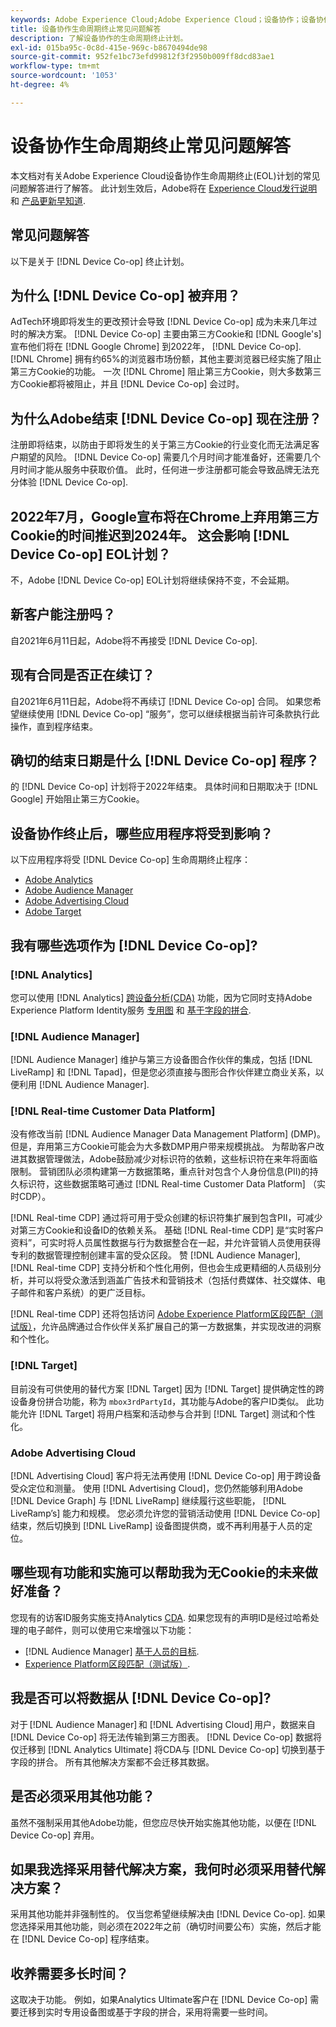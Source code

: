 ```yaml
---
keywords: Adobe Experience Cloud;Adobe Experience Cloud；设备协作；设备协作；生命周期终止
title: 设备协作生命周期终止常见问题解答
description: 了解设备协作的生命周期终止计划。
exl-id: 015ba95c-0c8d-415e-969c-b8670494de98
source-git-commit: 952fe1bc73efd99812f3f2950b009ff8dcd83ae1
workflow-type: tm+mt
source-wordcount: '1053'
ht-degree: 4%

---
```


# 设备协作生命周期终止常见问题解答

本文档对有关Adobe Experience Cloud设备协作生命周期终止(EOL)计划的常见问题解答进行了解答。 此计划生效后，Adobe将在 [Experience Cloud发行说明](https://experienceleague.adobe.com/docs/release-notes/experience-cloud/current.html?lang=zh-Hans) 和 [产品更新早知道](https://www.adobe.com/cn/subscription/priority-product-update.html).

## 常见问题解答

以下是关于 [!DNL Device Co-op] 终止计划。

## 为什么 [!DNL Device Co-op] 被弃用？

AdTech环境即将发生的更改预计会导致 [!DNL Device Co-op] 成为未来几年过时的解决方案。 [!DNL Device Co-op] 主要由第三方Cookie和 [!DNL Google's] 宣布他们将在 [!DNL Google Chrome] 到2022年， [!DNL Device Co-op]. [!DNL Chrome] 拥有约65%的浏览器市场份额，其他主要浏览器已经实施了阻止第三方Cookie的功能。 一次 [!DNL Chrome] 阻止第三方Cookie，则大多数第三方Cookie都将被阻止，并且 [!DNL Device Co-op] 会过时。

## 为什么Adobe结束 [!DNL Device Co-op] 现在注册？

注册即将结束，以防由于即将发生的关于第三方Cookie的行业变化而无法满足客户期望的风险。 [!DNL Device Co-op] 需要几个月时间才能准备好，还需要几个月时间才能从服务中获取价值。 此时，任何进一步注册都可能会导致品牌无法充分体验 [!DNL Device Co-op].

## 2022年7月，Google宣布将在Chrome上弃用第三方Cookie的时间推迟到2024年。 这会影响 [!DNL Device Co-op] EOL计划？

不，Adobe [!DNL Device Co-op] EOL计划将继续保持不变，不会延期。

## 新客户能注册吗？

自2021年6月11日起，Adobe将不再接受 [!DNL Device Co-op].

## 现有合同是否正在续订？

自2021年6月11日起，Adobe将不再续订 [!DNL Device Co-op] 合同。 如果您希望继续使用 [!DNL Device Co-op] “服务”，您可以继续根据当前许可条款执行此操作，直到程序结束。

## 确切的结束日期是什么 [!DNL Device Co-op] 程序？

的 [!DNL Device Co-op] 计划将于2022年结束。 具体时间和日期取决于 [!DNL Google] 开始阻止第三方Cookie。

## 设备协作终止后，哪些应用程序将受到影响？

以下应用程序将受 [!DNL Device Co-op] 生命周期终止程序：

- [Adobe Analytics](https://experienceleague.adobe.com/docs/analytics.html?lang=en)
- [Adobe Audience Manager](https://experienceleague.adobe.com/docs/audience-manager/user-guide/overview/aam-overview.html?lang=en)
- [Adobe Advertising Cloud](https://experienceleague.adobe.com/docs/advertising-cloud.html?lang=en)
- [Adobe Target](https://experienceleague.adobe.com/docs/target/using/introduction/intro.html?lang=en)

## 我有哪些选项作为 [!DNL Device Co-op]?

### [!DNL Analytics]

您可以使用 [!DNL Analytics] [跨设备分析(CDA)](https://experienceleague.adobe.com/docs/analytics/components/cda/overview.html) 功能，因为它同时支持Adobe Experience Platform Identity服务 [专用图](https://experienceleague.adobe.com/docs/analytics/components/cda/device-graph.html?lang=en) 和 [基于字段的拼合](https://experienceleague.adobe.com/docs/analytics/components/cda/field-based-stitching.html?lang=en).

### [!DNL Audience Manager]

[!DNL Audience Manager] 维护与第三方设备图合作伙伴的集成，包括 [!DNL LiveRamp] 和 [!DNL Tapad]，但是您必须直接与图形合作伙伴建立商业关系，以便利用 [!DNL Audience Manager].

### [!DNL Real-time Customer Data Platform]

没有修改当前 [!DNL Audience Manager Data Management Platform] (DMP)。 但是，弃用第三方Cookie可能会为大多数DMP用户带来规模挑战。 为帮助客户改进其数据管理做法，Adobe鼓励减少对标识符的依赖，这些标识符在来年将面临限制。 营销团队必须构建第一方数据策略，重点针对包含个人身份信息(PII)的持久标识符，这些数据策略可通过 [!DNL Real-time Customer Data Platform] （实时CDP）。

[!DNL Real-time CDP] 通过将可用于受众创建的标识符集扩展到包含PII，可减少对第三方Cookie和设备ID的依赖关系。 基础 [!DNL Real-time CDP] 是“实时客户资料”，可实时将人员属性数据与行为数据整合在一起，并允许营销人员使用获得专利的数据管理控制创建丰富的受众区段。 赞 [!DNL Audience Manager], [!DNL Real-time CDP] 支持分析和个性化用例，但也会生成更精细的人员级别分析，并可以将受众激活到涵盖广告技术和营销技术（包括付费媒体、社交媒体、电子邮件和客户系统）的更广泛目标。

[!DNL Real-time CDP] 还将包括访问 [Adobe Experience Platform区段匹配（测试版）](https://experienceleague.adobe.com/docs/experience-platform/segmentation/ui/segment-match/overview.html?lang=en)，允许品牌通过合作伙伴关系扩展自己的第一方数据集，并实现改进的洞察和个性化。

### [!DNL Target]

目前没有可供使用的替代方案 [!DNL Target] 因为 [!DNL Target] 提供确定性的跨设备身份拼合功能，称为 `mbox3rdPartyId`，其功能与Adobe的客户ID类似。 此功能允许 [!DNL Target] 将用户档案和活动参与合并到 [!DNL Target] 测试和个性化。

### Adobe Advertising Cloud

[!DNL Advertising Cloud] 客户将无法再使用 [!DNL Device Co-op] 用于跨设备受众定位和测量。 使用 [!DNL Advertising Cloud]，您仍然能够利用Adobe [!DNL Device Graph] 与 [!DNL LiveRamp] 继续履行这些职能， [!DNL LiveRamp’s] 能力和规模。 您必须允许您的营销活动使用 [!DNL Device Co-op] 结束，然后切换到 [!DNL LiveRamp] 设备图提供商，或不再利用基于人员的定位。

## 哪些现有功能和实施可以帮助我为无Cookie的未来做好准备？

您现有的访客ID服务实施支持Analytics [CDA](https://experienceleague.adobe.com/docs/analytics/components/cda/overview.html). 如果您现有的声明ID是经过哈希处理的电子邮件，则可以使用它来增强以下功能：

- [!DNL Audience Manager] [基于人员的目标](https://experienceleague.adobe.com/docs/audience-manager/user-guide/features/destinations/people-based/people-based-destinations-overview.html).
- [Experience Platform区段匹配（测试版）](https://experienceleague.adobe.com/docs/experience-platform/segmentation/ui/segment-match/overview.html?lang=en).

## 我是否可以将数据从 [!DNL Device Co-op]?

对于 [!DNL Audience Manager] 和 [!DNL Advertising Cloud] 用户，数据来自 [!DNL Device Co-op] 将无法传输到第三方图表。 [!DNL Device Co-op] 数据将仅迁移到 [!DNL Analytics Ultimate] 将CDA与 [!DNL Device Co-op] 切换到基于字段的拼合。 所有其他解决方案都不会迁移其数据。

## 是否必须采用其他功能？

虽然不强制采用其他Adobe功能，但您应尽快开始实施其他功能，以便在 [!DNL Device Co-op] 弃用。

## 如果我选择采用替代解决方案，我何时必须采用替代解决方案？

采用其他功能并非强制性的。 仅当您希望继续解决由 [!DNL Device Co-op]. 如果您选择采用其他功能，则必须在2022年之前（确切时间要公布）实施，然后才能在 [!DNL Device Co-op] 程序结束。

## 收养需要多长时间？

这取决于功能。 例如，如果Analytics Ultimate客户在 [!DNL Device Co-op] 需要迁移到实时专用设备图或基于字段的拼合，采用将需要一些时间。

